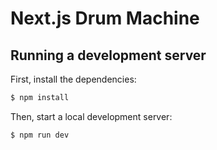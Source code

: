 # Next.js Drum Machine

## Running a development server

First, install the dependencies:

```bash
$ npm install
```

Then, start a local development server:

```bash
$ npm run dev
```
